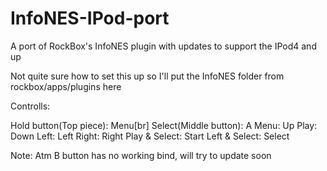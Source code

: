 # InfoNES-IPod-port
A port of RockBox's InfoNES plugin with updates to support the IPod4 and up

Not quite sure how to set this up so I'll put the InfoNES folder from rockbox/apps/plugins here


Controlls:

Hold button(Top piece): Menu[br]
Select(Middle button): A
Menu: Up
Play: Down
Left: Left
Right: Right
Play & Select: Start
Left & Select: Select

Note: Atm B button has no working bind, will try to update soon
